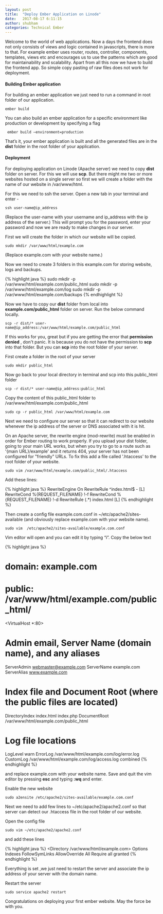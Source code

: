 ```yaml
---
layout: post
title:  "Deploy Ember Application on Linode"
date:   2017-08-17 6:11:15
author: shubham
categories: Technical Ember
---
```


Welcome to the world of web applications. Now a days the frontend does not only consists of views and logic contained in javascripts, there is more to that. For example ember uses router, routes, controller, components, templates, views etc and encourages us to use the patterns which are good for maintainability and scalability. Apart from all this now we have to build the frontend app. So simple copy pasting of raw files does not work for deployment.

#### Building Ember application 
For building an ember application we just need to run a command in root folder of our application.

 ``` ember build ```

You can also build an ember application for a specific environment like production or development by specifying a flag

 ``` ember build —environment=production```

That’s it, your ember application is built and all the generated files are in the **dist** folder in the root folder of your application.

#### Deployment
For deploying application on Linode (Apache server) we need to copy **dist** folder on server. For this we will use **scp**.
But there might me two or more websites hosted on a single server so first we will create a folder with the name of our website in /var/www/html.

For this we need to ssh the server. Open a new tab in your terminal and enter - 

```ssh user-name@ip_address``` 

(Replace the user-name with your username and ip_address with the ip address of the server.)
This will prompt you for the password, enter your password and now we are ready to make changes in our server.

First we will create the folder in which our website will be copied.

```sudo mkdir /var/www/html/example.com```

(Replace example.com with your website name.)

Now we need to create 3 folders in this example.com for storing website, logs and backups.

{% highlight java %}
sudo mkdir -p /var/www/html/example.com/public_html
sudo mkdir -p /var/www/html/example.com/log
sudo mkdir -p /var/www/html/example.com/backups
{% endhighlight %}

Now we have to copy our **dist** folder from local into **example.com/public_html** folder on server. Run the below command locally.

```scp -r dist/* user-name@ip_address:/var/www/html/example.com/public_html ```

If this works for you, great but if you are getting the error that **permission denied** , don't panic. It is because you do not have the permission to **scp** into that folder. But you can **scp** into the root folder of your server.

First create a folder in the root of your server

```sudo mkdir public_html```

Now go back to your local directory in terminal and  scp into this public_html folder

```scp -r dist/* user-name@ip_address:public_html```

Copy the content of this public_html folder to  /var/www/html/example.com/public_html

```sudo cp -r public_html /var/www/html/example.com```

Next we need to configure our server so that it can redirect to our website whenever the ip address of the server or DNS associated with it is hit.

On an Apache server, the rewrite engine (mod-rewrite) must be enabled in order for Ember routing to work properly. If you upload your dist folder, going to your main URL works, but when you try to go to a route such as '{main URL}/example' and it returns 404, your server has not been configured for "friendly" URLs.
To fix this add a file called '.htaccess' to the root folder of your website. 

```sudo vim /var/www/html/example.com/public_html/.htaccess```

Add these lines:

{% highlight java %}
<IfModule mod_reqrite.c>
RewriteEngine On
RewriteRule ^index\.html$ - [L]
RewriteCond %{REQUEST_FILENAME} !-f
RewriteCond %{REQUEST_FILENAME} !-d
RewriteRule (.*) index.html [L]
</IfModule>
{% endhighlight %}

Then create a config file example.com.conf in  ~/etc/apache2/sites-available (and obviously replace example.com with your website name).

```sudo vim  /etc/apache2/sites-available/example.com.conf```

Vim editor will open and you can edit it by typing “i”. Copy the below text

{% highlight java %}
# domain: example.com
# public: /var/www/html/example.com/public_html/

<VirtualHost *:80>
  # Admin email, Server Name (domain name), and any aliases
  ServerAdmin webmaster@example.com
  ServerName  example.com
  ServerAlias www.example.com

  # Index file and Document Root (where the public files are located)
  DirectoryIndex index.html index.php
  DocumentRoot /var/www/html/example.com/public_html
  # Log file locations
  LogLevel warn
  ErrorLog  /var/www/html/example.com/log/error.log
  CustomLog /var/www/html/example.com/log/access.log combined
</VirtualHost>
{% endhighlight %}

and replace example.com with your website name. Save and quit the vim editor by pressing **esc** and typing **:wq** and enter.

Enable the new website

```sudo a2ensite /etc/apache2/sites-available/example.com.conf```

Next we need to add few lines to ~/etc/apache2/apache2.conf so that server can detect our .htaccess file in the root folder of our website.

Open the config file

```sudo vim ~/etc/apache2/apache2.conf```

and add these lines

{% highlight java %}
<Directory /var/www/html/example.com>
        Options Indexes FollowSymLinks
        AllowOverride All
        Require all granted
</Directory>
{% endhighlight %}

Everything is set ,we just need to restart the server and associate the ip address of your server with the domain name.

Restart the server

 ```sudo service apache2 restart```

Congratulations on deploying your first ember website. May the force be with you.












